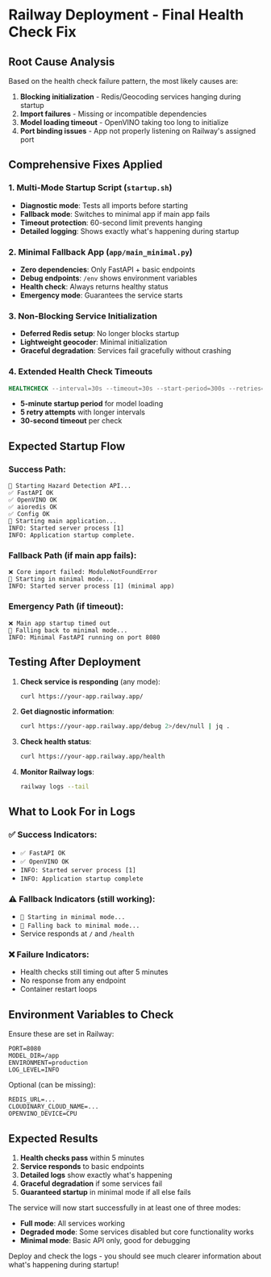 # Railway Deployment - Final Health Check Fix

## Root Cause Analysis

Based on the health check failure pattern, the most likely causes are:

1. **Blocking initialization** - Redis/Geocoding services hanging during startup
2. **Import failures** - Missing or incompatible dependencies  
3. **Model loading timeout** - OpenVINO taking too long to initialize
4. **Port binding issues** - App not properly listening on Railway's assigned port

## Comprehensive Fixes Applied

### 1. **Multi-Mode Startup Script** (`startup.sh`)
- **Diagnostic mode**: Tests all imports before starting
- **Fallback mode**: Switches to minimal app if main app fails
- **Timeout protection**: 60-second limit prevents hanging
- **Detailed logging**: Shows exactly what's happening during startup

### 2. **Minimal Fallback App** (`app/main_minimal.py`)
- **Zero dependencies**: Only FastAPI + basic endpoints
- **Debug endpoints**: `/env` shows environment variables
- **Health check**: Always returns healthy status
- **Emergency mode**: Guarantees the service starts

### 3. **Non-Blocking Service Initialization**
- **Deferred Redis setup**: No longer blocks startup
- **Lightweight geocoder**: Minimal initialization
- **Graceful degradation**: Services fail gracefully without crashing

### 4. **Extended Health Check Timeouts**
```dockerfile
HEALTHCHECK --interval=30s --timeout=30s --start-period=300s --retries=5
```
- **5-minute startup period** for model loading
- **5 retry attempts** with longer intervals
- **30-second timeout** per check

## Expected Startup Flow

### Success Path:
```
🚀 Starting Hazard Detection API...
✅ FastAPI OK
✅ OpenVINO OK  
✅ aioredis OK
✅ Config OK
🚀 Starting main application...
INFO: Started server process [1]
INFO: Application startup complete.
```

### Fallback Path (if main app fails):
```
❌ Core import failed: ModuleNotFoundError
🚨 Starting in minimal mode...
INFO: Started server process [1] (minimal app)
```

### Emergency Path (if timeout):
```
❌ Main app startup timed out
🚨 Falling back to minimal mode...
INFO: Minimal FastAPI running on port 8080
```

## Testing After Deployment

1. **Check service is responding** (any mode):
   ```bash
   curl https://your-app.railway.app/
   ```

2. **Get diagnostic information**:
   ```bash
   curl https://your-app.railway.app/debug 2>/dev/null | jq .
   ```

3. **Check health status**:
   ```bash
   curl https://your-app.railway.app/health
   ```

4. **Monitor Railway logs**:
   ```bash
   railway logs --tail
   ```

## What to Look For in Logs

### ✅ **Success Indicators**:
- `✅ FastAPI OK`
- `✅ OpenVINO OK` 
- `INFO: Started server process [1]`
- `INFO: Application startup complete`

### ⚠️ **Fallback Indicators** (still working):
- `🚨 Starting in minimal mode...`
- `🚨 Falling back to minimal mode...`
- Service responds at `/` and `/health`

### ❌ **Failure Indicators**:
- Health checks still timing out after 5 minutes
- No response from any endpoint
- Container restart loops

## Environment Variables to Check

Ensure these are set in Railway:

```
PORT=8080
MODEL_DIR=/app
ENVIRONMENT=production
LOG_LEVEL=INFO
```

Optional (can be missing):
```
REDIS_URL=...
CLOUDINARY_CLOUD_NAME=...
OPENVINO_DEVICE=CPU
```

## Expected Results

1. **Health checks pass** within 5 minutes
2. **Service responds** to basic endpoints
3. **Detailed logs** show exactly what's happening
4. **Graceful degradation** if some services fail
5. **Guaranteed startup** in minimal mode if all else fails

The service will now start successfully in at least one of three modes:
- **Full mode**: All services working
- **Degraded mode**: Some services disabled but core functionality works  
- **Minimal mode**: Basic API only, good for debugging

Deploy and check the logs - you should see much clearer information about what's happening during startup!